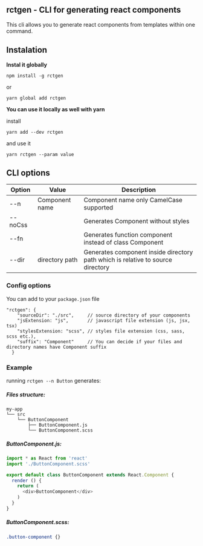 ## rctgen - CLI for generating react components

This cli allows you to generate react components from templates within one command.

## Instalation

****Instal it globally****
```
npm install -g rctgen
```

or

```
yarn global add rctgen
```



****You can use it locally as well with yarn****

install

```
yarn add --dev rctgen
```

and use it

```
yarn rctgen --param value
```

## CLI options

| Option        | Value          | Description                                                                          |
| ------------- |--------------- | -------------------------------------------------------------------------------------|
| --n           | Component name | Component name only CamelCase supported                                              |
| --noCss       |                | Generates Component without styles                                                   |
| --fn          |                | Generates function component instead of class Component                              |
| --dir         | directory path | Generates component inside directory path which is relative to source directory      |

### Config options

You can add to your `package.json` file

```
"rctgen": {
    "sourceDir": "./src",     // source directory of your components
    "jsExtension: "js",       // javascript file extension (js, jsx, tsx)
    "stylesExtension: "scss", // styles file extension (css, sass, scss etc.),
    "suffix": "Component"     // You can decide if your files and directory names have Component suffix
  }
```

### Example

running `rctgen --n Button` generates:

##### Files structure:

```
my-app
└── src
    └── ButtonComponent
        ├── ButtonComponent.js
        └── ButtonComponent.scss
```

##### ButtonComponent.js:

```javascript
import * as React from 'react'
import './ButtonComponent.scss'

export default class ButtonComponent extends React.Component {
  render () {
    return (
      <div>ButtonComponent</div>
    )
  }
}
```

##### ButtonComponent.scss:

```css
.button-component {}
```

